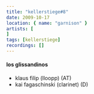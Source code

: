 ```yaml
---
title: "kellerstiege#8"
date: 2009-10-17
location: { name: "garnison" }
artists: [
]
tags: [kellerstiege]
recordings: []
---
```

#### los glissandinos
- klaus filip (lloopp) (AT)
- kai fagaschinski (clarinet) (D) 
